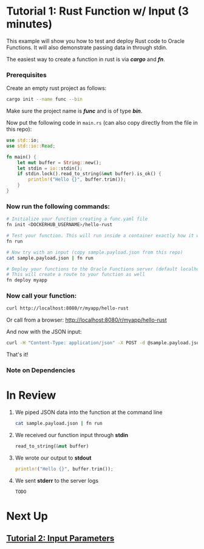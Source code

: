 # Tutorial 1: Rust Function w/ Input (3 minutes)

This example will show you how to test and deploy Rust code to Oracle Functions. It will also demonstrate passing data in through stdin.

The easiest way to create a function in rust is via ***cargo*** and ***fn***.

### Prerequisites

Create an empty rust project as follows:

```bash
cargo init --name func --bin
```

Make sure the project name is ***func*** and is of type ***bin***.

Now put the following code in ```main.rs``` (can also copy directly from the file in this repo):

```rust
use std::io;
use std::io::Read;

fn main() {
    let mut buffer = String::new();
    let stdin = io::stdin();
    if stdin.lock().read_to_string(&mut buffer).is_ok() {
        println!("Hello {}", buffer.trim());
    }
}
```


### Now run the following commands:

```sh
# Initialize your function creating a func.yaml file
fn init <DOCKERHUB_USERNAME>/hello-rust

# Test your function. This will run inside a container exactly how it will on the server
fn run

# Now try with an input (copy sample.payload.json from this repo)
cat sample.payload.json | fn run

# Deploy your functions to the Oracle Functions server (default localhost:8080)
# This will create a route to your function as well
fn deploy myapp
```
### Now call your function:

```sh
curl http://localhost:8080/r/myapp/hello-rust
```

Or call from a browser: [http://localhost:8080/r/myapp/hello-rust](http://localhost:8080/r/myapp/hello-rust)

And now with the JSON input:

```sh
curl -H "Content-Type: application/json" -X POST -d @sample.payload.json http://localhost:8080/r/myapp/hello-rust
```

That's it!

### Note on Dependencies



# In Review

1. We piped JSON data into the function at the command line
    ```sh
    cat sample.payload.json | fn run
    ```

2. We received our function input through **stdin**
    ```rust
    read_to_string(&mut buffer)
    ```

3. We wrote our output to **stdout**
    ```rust
    println!("Hello {}", buffer.trim());
    ```

4. We sent **stderr** to the server logs
    ```rust
    TODO
    ```


# Next Up
## [Tutorial 2: Input Parameters](examples/tutorial/params)
